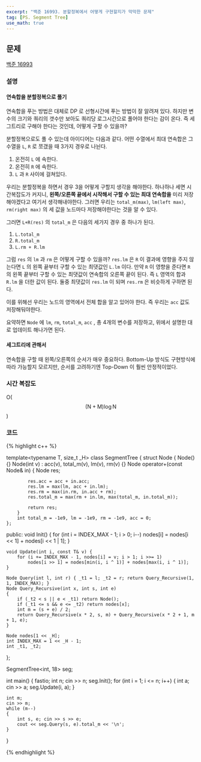 ```yaml
---
excerpt: "백준 16993. 분할정복에서 어떻게 구현할지가 막막한 문제"
tag: [PS. Segment Tree]
use_math: true
---
```


## 문제

[백준 16993](https://www.acmicpc.net/problem/16993)


### 설명

#### 연속합을 분할정복으로 풀기

연속합을 푸는 방법은 대체로 DP 로 선형시간에 푸는 방법이 잘 알려져 있다. 하지만 변수의 크기와 쿼리의 갯수만 보아도 쿼리당 로그시간으로 풀어야 한다는 감이 온다. 즉 세그트리로 구해야 한다는 것인데, 어떻게 구할 수 있을까?

 분할정복으로도 풀 수 있는데 아이디어는 다음과 같다. 어떤 수열에서 최대 연속합은 그 수열을 ```L```, ```R``` 로 쪼갰을 때 3가지 경우로 나뉜다.

1. 온전히 ```L``` 에 속한다.
2. 온전히 ```R``` 에 속한다.
3. ```L``` 과 ```R``` 사이에 걸쳐있다.

 우리는 분할정복을 하면서 경우 3을 어떻게 구할지 생각을 해야한다. 하나하나 세면 시간복잡도가 커지니, __왼쪽/오른쪽 끝에서 시작해서 구할 수 있는 최대 연속합을__ 미리 저장해야겠다고 여기서 생각해내야한다. 그러면 우리는 ```total_m(max)```, ```lm(left max)```, ```rm(right max)``` 의 세 값을 노드마다 저장해야한다는 것을 알 수 있다. 
 
 그러면 ```L+R(res)``` 의 ```total_m``` 은 다음의 세가지 경우 중 하나가 된다.

1. ```L.total_m```
2. ```R.total_m```
3. ```L.rm + R.lm```

 그럼 ```res``` 의 ```lm``` 과 ```rm``` 은 어떻게 구할 수 있을까? ```res.lm``` 은 ```R``` 이 결과에 영향을 주지 않는다면 ```L``` 의 왼쪽 끝부터 구할 수 있는 최댓값인 ```L.lm``` 이다. 만약 ```R``` 이 영향을 준다면 ```R``` 의 왼쪽 끝부터 구할 수 있는 최댓값이 연속합의 오른쪽 끝이 된다. 즉 ```L``` 영역의 합과 ```R.lm``` 을 더한 값이 된다. 둘중 최댓값이 ```res.lm``` 이 되며 ```res.rm``` 은 비슷하게 구하면 된다.
 
 이를 위해선 우리는 노드의 영역에서 전체 합을 알고 있어야 한다. 즉 우리는 ```acc``` 값도 저장해둬야한다.
 
 요약하면 ```Node``` 에 ```lm```, ```rm```, ```total_m```, ```acc``` , 총 4개의 변수를 저장하고, 위에서 설명한 대로 업데이트 해나가면 된다. 
 

#### 세그트리에 관해서

연속합을 구할 때 왼쪽/오른쪽의 순서가 매우 중요하다. Bottom-Up 방식도 구현방식에 따라 가능할지 모르지만, 순서를 고려하기엔 Top-Down 이 훨씬 안정적이었다.



### 시간 복잡도

O($$(\mathrm{N} + \mathrm{M})\log{\mathrm{N}} $$)


### 코드

{% highlight c++ %}

template<typename T, size_t _H>
class SegmentTree
{
	struct Node {
		Node() {}
		Node(int v) : acc(v), total_m(v), lm(v), rm(v) {}
		Node operator+(const Node& in)
		{
			Node res;

			res.acc = acc + in.acc;
			res.lm = max(lm, acc + in.lm);
			res.rm = max(in.rm, in.acc + rm);
			res.total_m = max(rm + in.lm, max(total_m, in.total_m));
			
			return res;
		}
		int total_m = -1e9, lm = -1e9, rm = -1e9, acc = 0;
	};

public:
	void Init() { for (int i = INDEX_MAX - 1; i > 0; i--) nodes[i] = nodes[i << 1] + nodes[i << 1 | 1]; }

	void Update(int i, const T& v) {
		for (i += INDEX_MAX - 1, nodes[i] = v; i > 1; i >>= 1)
			nodes[i >> 1] = nodes[min(i, i ^ 1)] + nodes[max(i, i ^ 1)];
	}

	Node Query(int l, int r) { _t1 = l; _t2 = r; return Query_Recursive(1, 1, INDEX_MAX); }
	Node Query_Recursive(int x, int s, int e)
	{
		if (_t2 < s || e < _t1) return Node();
		if (_t1 <= s && e <= _t2) return nodes[x];
		int m = (s + e) / 2;
		return Query_Recursive(x * 2, s, m) + Query_Recursive(x * 2 + 1, m + 1, e);
	}

	Node nodes[1 << _H];
	int INDEX_MAX = 1 << _H - 1;
	int _t1, _t2;
};

SegmentTree<int, 18> seg;

int main()
{
	fastio;
	int n;
	cin >> n;
	seg.Init();
	for (int i = 1; i <= n; i++) {
		int a;  cin >> a;
		seg.Update(i, a);
	}

	int m;
	cin >> m;
	while (m--)
	{
		int s, e; cin >> s >> e;
		cout << seg.Query(s, e).total_m << '\n';
	}
}

{% endhighlight %}